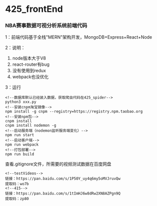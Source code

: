 # 425_frontEnd

### NBA赛事数据可视分析系统前端代码

1：前端代码基于全栈"MERN"架构开发，MongoDB+Express+React+Node

2：说明：

1. node版本大于V8
2. react-router有bug
3. 没有使用到redux
4. webpack也没优化

3：运行
```
<!--数据库默认已经装入数据，获取爬虫代码在425_spider-->
python3 xxx.py
<!--安装cnpm淘宝镜像-->
npm install -g cnpm --registry=https://registry.npm.taobao.org
<!--安装npm包-->
cnpm install
cnpm install nodemon -g
<!--启动服务端（nodemon监听服务端变化）-->
npm run start
<!--启动客户端-->
npm run webpack
<!--打包部署-->
npm run build
```

查看.gitignore文件，所需要的视频测试数据在百度网盘
```
<!--testVideos-->
链接：https://pan.baidu.com/s/1P50Y_uy4q6my5oMVJruvQw 
提取码：wo7b 
<!--415-->
链接：https://pan.baidu.com/s/1tImHJ6w8dRw2XN8AZPgn9Q 
提取码：zp80 
```
